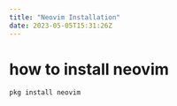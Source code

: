 ```yaml
---
title: "Neovim Installation"
date: 2023-05-05T15:31:26Z
---
```

# how to install neovim
```
pkg install neovim
```

